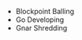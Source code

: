 - Blockpoint Balling
- Go Developing
- Gnar Shredding

<!---
CassidyMountjoy/CassidyMountjoy is a ✨ special ✨ repository because its `README.md` (this file) appears on your GitHub profile.
You can click the Preview link to take a look at your changes.
--->
